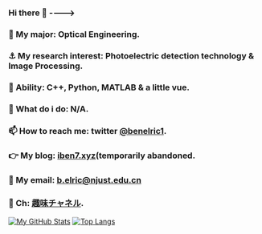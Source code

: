 ### Hi there 👋 ---->
### 🤔 My major: Optical Engineering.
### ⚓ My research interest: Photoelectric detection technology & Image Processing.
### 🌱 Ability: C++, Python, MATLAB & a little vue.
### 👊 What do i do: N/A.
### 📫 How to reach me: twitter [@benelric1](https://twitter.com/BenElric1).
### 👉 My blog: [iben7.xyz](http://iben7.xyz/)(temporarily abandoned.
### 💌 My email: b.elric@njust.edu.cn
### 🤣 Ch: [趣味チャネル](https://t.me/+HUqsYzLIRB43NmU1).
[![My GitHub Stats](https://github-readme-stats.vercel.app/api?username=Ben-Elric)]()
[![Top Langs](https://github-readme-stats.vercel.app/api/top-langs/?username=Ben-Elric)](https://github.com/anuraghazra/github-readme-stats)
